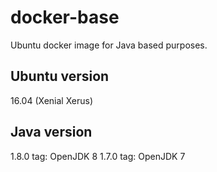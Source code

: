 # docker-base
Ubuntu docker image for Java based purposes.

## Ubuntu version
16.04 (Xenial Xerus)

## Java version
1.8.0 tag: OpenJDK 8
1.7.0 tag: OpenJDK 7
